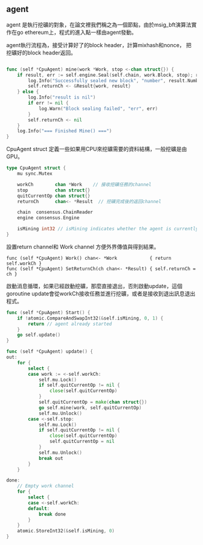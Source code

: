 ## agent
agent 是執行挖礦的對象，在論文裡我們稱之為一個節點，由於msig_bft演算法實作在go ethereum上，程式的進入點一樣由agent發動。

agent執行流程為，接受计算好了的block header，計算mixhash和nonce， 把挖礦好的block header返回。

```go 

func (self *CpuAgent) mine(work *Work, stop <-chan struct{}) {
	if result, err := self.engine.Seal(self.chain, work.Block, stop); result != nil {
		log.Info("Successfully sealed new block", "number", result.Number(), "hash", result.Hash())
		self.returnCh <- &Result{work, result}
	} else {
		log.Info("result is nil")
		if err != nil {
			log.Warn("Block sealing failed", "err", err)
		}
		self.returnCh <- nil
	}
	log.Info("=== Finished Mine() ===")
}
```
CpuAgent struct 定義一些如果用CPU來挖礦需要的資料結構，一般挖礦是由GPU。

```go 
type CpuAgent struct {
	mu sync.Mutex

	workCh        chan *Work    // 接收挖礦任務的channel
	stop          chan struct{}
	quitCurrentOp chan struct{}
	returnCh      chan<- *Result  // 挖礦完成後的返回channel

	chain  consensus.ChainReader
	engine consensus.Engine

	isMining int32 // isMining indicates whether the agent is currently mining
}
```
設置return channel和 Work channel 方便外界傳值與得到結果。

	func (self *CpuAgent) Work() chan<- *Work            { return self.workCh }
	func (self *CpuAgent) SetReturnCh(ch chan<- *Result) { self.returnCh = ch }
	
啟動消息循環，如果已經啟動挖礦，那麼直接退出，否則啟動update，這個goroutine
update會從workCh接收任務並進行挖礦，或者是接收到退出訊息退出程式。

```go 
func (self *CpuAgent) Start() {
	if !atomic.CompareAndSwapInt32(&self.isMining, 0, 1) {
		return // agent already started
	}
	go self.update()
}

func (self *CpuAgent) update() {
out:
	for {
		select {
		case work := <-self.workCh:
			self.mu.Lock()
			if self.quitCurrentOp != nil {
				close(self.quitCurrentOp)
			}
			self.quitCurrentOp = make(chan struct{})
			go self.mine(work, self.quitCurrentOp)
			self.mu.Unlock()
		case <-self.stop:
			self.mu.Lock()
			if self.quitCurrentOp != nil {
				close(self.quitCurrentOp)
				self.quitCurrentOp = nil
			}
			self.mu.Unlock()
			break out
		}
	}

done:
	// Empty work channel
	for {
		select {
		case <-self.workCh:
		default:
			break done
		}
	}
	atomic.StoreInt32(&self.isMining, 0)
}
```
	

